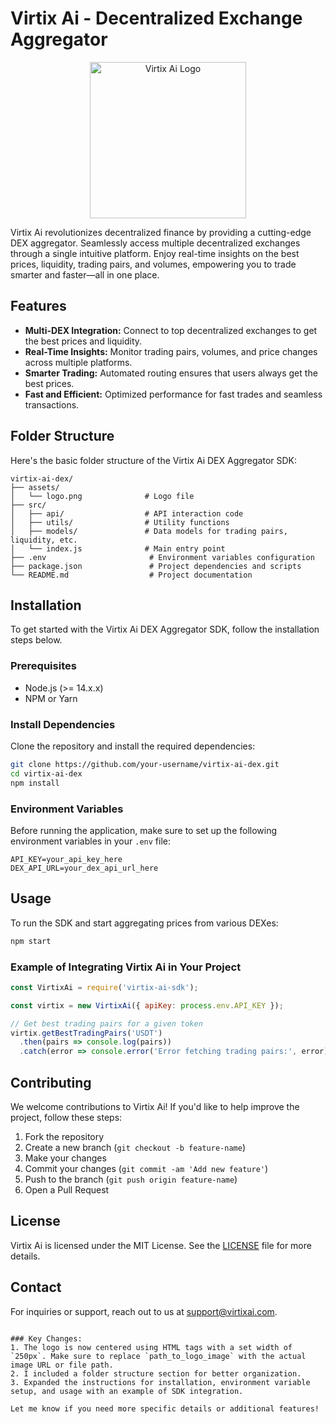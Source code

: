 # Virtix Ai - Decentralized Exchange Aggregator

<div align="center">
  <img src="https://avatars.githubusercontent.com/u/195119772?v=4" alt="Virtix Ai Logo" width="250"/>
</div>

Virtix Ai revolutionizes decentralized finance by providing a cutting-edge DEX aggregator. Seamlessly access multiple decentralized exchanges through a single intuitive platform. Enjoy real-time insights on the best prices, liquidity, trading pairs, and volumes, empowering you to trade smarter and faster—all in one place.

## Features

- **Multi-DEX Integration:** Connect to top decentralized exchanges to get the best prices and liquidity.
- **Real-Time Insights:** Monitor trading pairs, volumes, and price changes across multiple platforms.
- **Smarter Trading:** Automated routing ensures that users always get the best prices.
- **Fast and Efficient:** Optimized performance for fast trades and seamless transactions.

## Folder Structure

Here's the basic folder structure of the Virtix Ai DEX Aggregator SDK:

```
virtix-ai-dex/
├── assets/
│   └── logo.png              # Logo file
├── src/
│   ├── api/                  # API interaction code
│   ├── utils/                # Utility functions
│   ├── models/               # Data models for trading pairs, liquidity, etc.
│   └── index.js              # Main entry point
├── .env                       # Environment variables configuration
├── package.json               # Project dependencies and scripts
└── README.md                  # Project documentation
```

## Installation

To get started with the Virtix Ai DEX Aggregator SDK, follow the installation steps below.

### Prerequisites

- Node.js (>= 14.x.x)
- NPM or Yarn

### Install Dependencies

Clone the repository and install the required dependencies:

```bash
git clone https://github.com/your-username/virtix-ai-dex.git
cd virtix-ai-dex
npm install
```

### Environment Variables

Before running the application, make sure to set up the following environment variables in your `.env` file:

```
API_KEY=your_api_key_here
DEX_API_URL=your_dex_api_url_here
```

## Usage

To run the SDK and start aggregating prices from various DEXes:

```bash
npm start
```

### Example of Integrating Virtix Ai in Your Project

```javascript
const VirtixAi = require('virtix-ai-sdk');

const virtix = new VirtixAi({ apiKey: process.env.API_KEY });

// Get best trading pairs for a given token
virtix.getBestTradingPairs('USDT')
  .then(pairs => console.log(pairs))
  .catch(error => console.error('Error fetching trading pairs:', error));
```

## Contributing

We welcome contributions to Virtix Ai! If you'd like to help improve the project, follow these steps:

1. Fork the repository
2. Create a new branch (`git checkout -b feature-name`)
3. Make your changes
4. Commit your changes (`git commit -am 'Add new feature'`)
5. Push to the branch (`git push origin feature-name`)
6. Open a Pull Request

## License

Virtix Ai is licensed under the MIT License. See the [LICENSE](LICENSE) file for more details.

## Contact

For inquiries or support, reach out to us at [support@virtixai.com](mailto:support@virtixai.fun).
```

### Key Changes:
1. The logo is now centered using HTML tags with a set width of `250px`. Make sure to replace `path_to_logo_image` with the actual image URL or file path.
2. I included a folder structure section for better organization.
3. Expanded the instructions for installation, environment variable setup, and usage with an example of SDK integration.

Let me know if you need more specific details or additional features!

